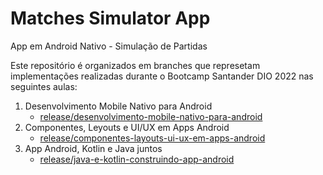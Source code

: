 # Matches Simulator App
App em Android Nativo - Simulação de Partidas

Este repositório é organizados em branches que represetam implementações realizadas durante o Bootcamp Santander DIO 2022 nas seguintes aulas:
1. Desenvolvimento Mobile Nativo para Android
    - [release/desenvolvimento-mobile-nativo-para-android](https://github.com/83Rafa/matches-simulator-app/tree/release/desenvolvimento-mobile-nativo-para-android)
2. Componentes, Leyouts e UI/UX em Apps Android
    - [release/componentes-layouts-ui-ux-em-apps-android](https://github.com/83Rafa/matches-simulator-app/tree/release/componentes-layouts-ui-ux-em-apps-android)
3. App Android, Kotlin e Java juntos
    - [release/java-e-kotlin-construindo-app-android](https://github.com/83Rafa/matches-simulator-app/tree/release/java-e-kotlin-construindo-app-android)
